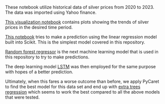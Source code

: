 These notebook utilize historical data of silver prices from 2020 to 2023. The data was imported using Yahoo finance. 

[This visualization notebook](https://github.com/ann-o-maly/Silver-Prices-2020-2023-Analysis/blob/main/SilverPrices-Visualization.ipynb) contains plots showing the trends of silver prices in the desired time period.

[This notebook](https://github.com/ann-o-maly/Silver-Prices-2020-2023-Analysis/blob/main/SilverPrices-LinearRegression.ipynb) tries to make a prediction using the linear regression model built into Scikit. This is the simplest model covered in this repository.

[Random forest regressor](https://github.com/ann-o-maly/Silver-Prices-2020-2023-Analysis/blob/main/SilverPrices-RandomForestRegressor.ipynb) is the next machine learning model that is used in this repository to try to make predictions. 

The deep learning model [LSTM](https://github.com/ann-o-maly/Silver-Prices-2020-2023-Analysis/blob/main/SilverPrices-LSTM.ipynb) was then employed for the same purpose with hopes of a better prediction. 

Ultimately, when this fares a worse outcome than before, we apply PyCaret to find the best model for this data set and end up with [extra trees regression](https://github.com/ann-o-maly/Silver-Prices-2020-2023-Analysis/blob/main/SilverPrices-Pycaret-ExtraTreesRegression.ipynb) which seems to work the best compared to all the above models that were tested.
